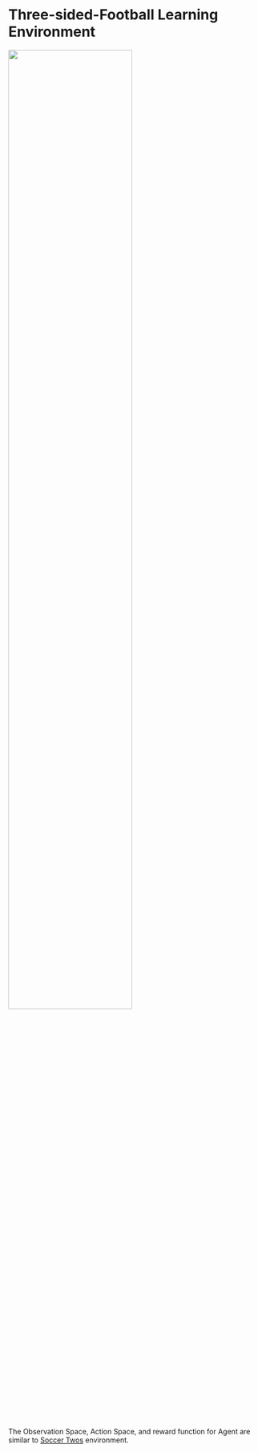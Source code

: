 # Three-sided-Football Learning Environment

<img src="https://user-images.githubusercontent.com/62216628/201267336-6aa177ad-368b-4920-9f00-8f7af1d165ea.png" width="70%">

The Observation Space, Action Space, and reward function for Agent are similar to [Soccer Twos](https://github.com/Unity-Technologies/ml-agents/blob/main/docs/Learning-Environment-Examples.md#soccer-twos) environment.

